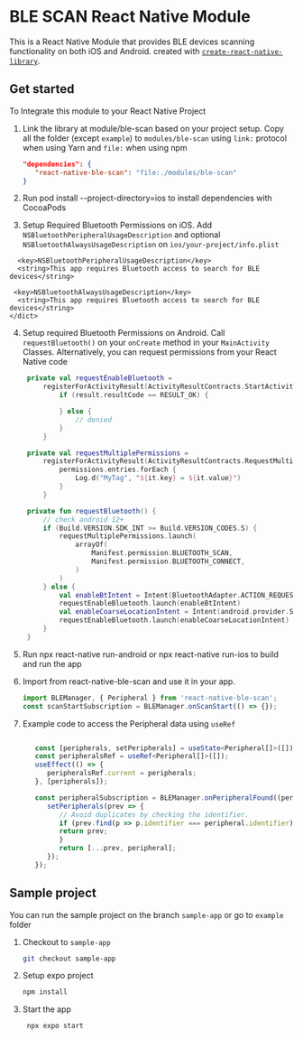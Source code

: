 # BLE SCAN React Native Module

This is a React Native Module that provides BLE devices scanning functionality on both iOS and Android.
created with [`create-react-native-library`](https://www.npmjs.com/package/create-react-native-library).

## Get started

To Integrate this module to your React Native Project

1. Link the library at module/ble-scan based on your project setup. Copy all the folder (except `example`) to `modules/ble-scan`
 using `link:` protocol when using Yarn and `file:` when using npm
   ```json
   "dependencies": {
      "react-native-ble-scan": "file:./modules/ble-scan"
   }
   ```  
2. Run pod install --project-directory=ios to install dependencies with CocoaPods

3. Setup Required Bluetooth Permissions on iOS. Add `NSBluetoothPeripheralUsageDescription` and optional `NSBluetoothAlwaysUsageDescription` on `ios/your-project/info.plist`

  ```plist
	<key>NSBluetoothPeripheralUsageDescription</key>
	<string>This app requires Bluetooth access to search for BLE devices</string>
	
   <key>NSBluetoothAlwaysUsageDescription</key>
	<string>This app requires Bluetooth access to search for BLE devices</string>
</dict>
  ```

4. Setup required Bluetooth Permissions on Android. Call `requestBluetooth()` on your `onCreate` method in your `MainActivity` Classes. Alternatively, you can request permissions from your React Native code

   ```kotlin
    private val requestEnableBluetooth =
        registerForActivityResult(ActivityResultContracts.StartActivityForResult()) { result ->
            if (result.resultCode == RESULT_OK) {

            } else {
                // denied
            }
        }

    private val requestMultiplePermissions =
        registerForActivityResult(ActivityResultContracts.RequestMultiplePermissions()) { permissions ->
            permissions.entries.forEach {
                Log.d("MyTag", "${it.key} = ${it.value}")
            }
        }

    private fun requestBluetooth() {
        // check android 12+
        if (Build.VERSION.SDK_INT >= Build.VERSION_CODES.S) {
            requestMultiplePermissions.launch(
                arrayOf(
                    Manifest.permission.BLUETOOTH_SCAN,
                    Manifest.permission.BLUETOOTH_CONNECT,
                )
            )
        } else {
            val enableBtIntent = Intent(BluetoothAdapter.ACTION_REQUEST_ENABLE)
            requestEnableBluetooth.launch(enableBtIntent)
            val enableCoarseLocationIntent = Intent(android.provider.Settings.ACTION_LOCATION_SOURCE_SETTINGS)
            requestEnableBluetooth.launch(enableCoarseLocationIntent)
        }
    }
   ```

5. Run npx react-native run-android or npx react-native run-ios to build and run the app
6. Import from react-native-ble-scan and use it in your app.
   ```typescript
   import BLEManager, { Peripheral } from 'react-native-ble-scan';
   const scanStartSubscription = BLEManager.onScanStart(() => {});
   ```
7. Example code to access the Peripheral data using `useRef`
   ```typescript
   
      const [peripherals, setPeripherals] = useState<Peripheral[]>([]);
      const peripheralsRef = useRef<Peripheral[]>([]);
      useEffect(() => {
         peripheralsRef.current = peripherals;
      }, [peripherals]);

      const peripheralSubscription = BLEManager.onPeripheralFound((peripheral: Peripheral) => {
         setPeripherals(prev => {
            // Avoid duplicates by checking the identifier.
            if (prev.find(p => p.identifier === peripheral.identifier)) {
            return prev;
            }
            return [...prev, peripheral];
         });
      });
   ```


## Sample project

You can run the sample project on the branch `sample-app` or go to `example` folder

1. Checkout to `sample-app`
   ```bash
   git checkout sample-app
   ```
2. Setup expo project
   ```bash
   npm install
   ```
3. Start the app

   ```bash
    npx expo start
   ```
